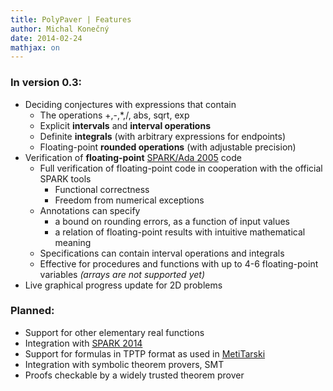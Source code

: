 ```yaml
---
title: PolyPaver | Features
author: Michal Konečný
date: 2014-02-24
mathjax: on
---
```


### In version 0.3:

* Deciding conjectures with expressions that contain 
    * The operations +,-,*,/, abs, sqrt, exp <!--, sin, cos -->
    * Explicit **intervals** and **interval operations**
    * Definite **integrals** (with arbitrary expressions for endpoints)
    * Floating-point **rounded operations** (with adjustable precision)
* Verification of **floating-point** [SPARK/Ada 2005](http://en.wikipedia.org/wiki/SPARK_(programming_language)) code
    * Full verification of floating-point code in cooperation with the official SPARK tools
         * Functional correctness
         * Freedom from numerical exceptions
    * Annotations can specify 
         * a bound on rounding errors, as a function of input values
         * a relation of floating-point results with intuitive mathematical meaning  
    * Specifications can contain interval operations and integrals
    * Effective for procedures and functions with up to 4-6 floating-point variables
       *(arrays are not supported yet)*
* Live graphical progress update for 2D problems

### Planned:

  * Support for other elementary real functions
  * Integration with [SPARK 2014](http://www.spark-2014.org/)
  * Support for formulas in TPTP format as used in [MetiTarski](http://www.cl.cam.ac.uk/~lp15/papers/Arith/)
  * Integration with symbolic theorem provers, SMT
  * Proofs checkable by a widely trusted theorem prover




